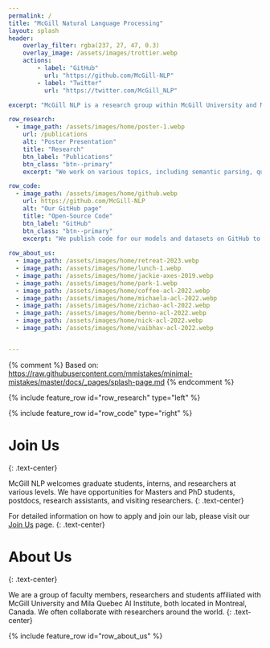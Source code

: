 ```yaml
---
permalink: /
title: "McGill Natural Language Processing"
layout: splash
header:
    overlay_filter: rgba(237, 27, 47, 0.3)
    overlay_image: /assets/images/trottier.webp
    actions:
        - label: "GitHub"
          url: "https://github.com/McGill-NLP"
        - label: "Twitter"
          url: "https://twitter.com/McGill_NLP"

excerpt: "McGill NLP is a research group within McGill University and Mila focusing on various topics in natural language processing."

row_research:
  - image_path: /assets/images/home/poster-1.webp
    url: /publications
    alt: "Poster Presentation"
    title: "Research"
    btn_label: "Publications"
    btn_class: "btn--primary"
    excerpt: "We work on various topics, including semantic parsing, question answering, reading comprehension, and conversational systems. We present our works in Computational Linguistics, NLP and ML conferences and journals."

row_code:
  - image_path: /assets/images/home/github.webp
    url: https://github.com/McGill-NLP
    alt: "Our GitHub page"
    title: "Open-Source Code"
    btn_label: "GitHub"
    btn_class: "btn--primary"
    excerpt: "We publish code for our models and datasets on GitHub to make it easier for researchers and developers to reproduce and build upon our work. We welcome pull requests and issues on active projects from the community."
  
row_about_us:
  - image_path: /assets/images/home/retreat-2023.webp
  - image_path: /assets/images/home/lunch-1.webp
  - image_path: /assets/images/home/jackie-axes-2019.webp
  - image_path: /assets/images/home/park-1.webp
  - image_path: /assets/images/home/coffee-acl-2022.webp
  - image_path: /assets/images/home/michaela-acl-2022.webp
  - image_path: /assets/images/home/zichao-acl-2022.webp
  - image_path: /assets/images/home/benno-acl-2022.webp
  - image_path: /assets/images/home/nick-acl-2022.webp
  - image_path: /assets/images/home/vaibhav-acl-2022.webp


---
```

{% comment %}
Based on: https://raw.githubusercontent.com/mmistakes/minimal-mistakes/master/docs/_pages/splash-page.md
{% endcomment %}


{% include feature_row id="row_research" type="left" %}

{% include feature_row id="row_code" type="right" %}

# Join Us
{: .text-center}

McGill NLP welcomes graduate students, interns, and researchers at various levels. We have opportunities for Masters and PhD students, postdocs, research assistants, and visiting researchers. 
{: .text-center}

For detailed information on how to apply and join our lab, please visit our [Join Us](/join-us) page.
{: .text-center}
<br/>


# About Us
{: .text-center}

We are a group of faculty members, researchers and students affiliated with McGill University and Mila Quebec AI Institute, both located in Montreal, Canada. We often collaborate with researchers around the world.
{: .text-center}

{% include feature_row id="row_about_us" %}

